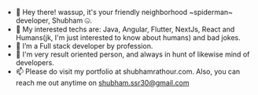 - 👋 Hey there! wassup, it's your friendly neighborhood ~spiderman~ developer, Shubham 🤐.
- 👀 My interested techs are: Java, Angular, Flutter, NextJs, React and Humans(jk, I'm just interested to know about humans) and bad jokes.
- 🌱 I’m a Full stack developer by profession.
- 💞️ I'm very result oriented person, and always in hunt of likewise mind of developers.
- 📫 Please do visit my portfolio at shubhamrathour.com. Also, you can reach me out anytime on shubham.ssr30@gmail.com

